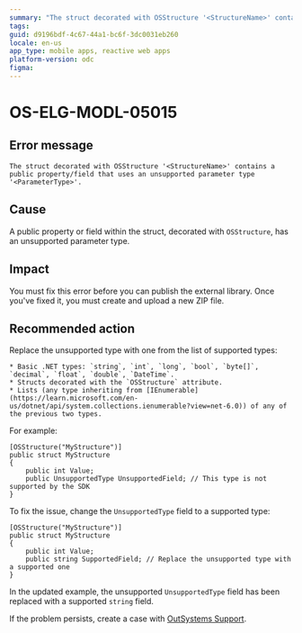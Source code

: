 ```yaml
---
summary: "The struct decorated with OSStructure '<StructureName>' contains a public property/field that uses an unsupported parameter type '<ParameterType>'."
tags:
guid: d9196bdf-4c67-44a1-bc6f-3dc0031eb260
locale: en-us
app_type: mobile apps, reactive web apps
platform-version: odc
figma:
---
```


# OS-ELG-MODL-05015

## Error message

`The struct decorated with OSStructure '<StructureName>' contains a public property/field that uses an unsupported parameter type '<ParameterType>'.`

## Cause

A public property or field within the struct, decorated with `OSStructure`, has an unsupported parameter type.

## Impact

You must fix this error before you can publish the external library. Once you've fixed it, you must create and upload a new ZIP file.

## Recommended action

Replace the unsupported type with one from the list of supported types:

    * Basic .NET types: `string`, `int`, `long`, `bool`, `byte[]`, `decimal`, `float`, `double`, `DateTime`.
    * Structs decorated with the `OSStructure` attribute.
    * Lists (any type inheriting from [IEnumerable](https://learn.microsoft.com/en-us/dotnet/api/system.collections.ienumerable?view=net-6.0)) of any of the previous two types.

For example:

    [OSStructure("MyStructure")]
    public struct MyStructure
    {
        public int Value;
        public UnsupportedType UnsupportedField; // This type is not supported by the SDK
    }

To fix the issue, change the `UnsupportedType` field to a supported type:

    [OSStructure("MyStructure")]
    public struct MyStructure
    {
        public int Value;
        public string SupportedField; // Replace the unsupported type with a supported one
    }

In the updated example, the unsupported `UnsupportedType` field has been replaced with a supported `string` field.

If the problem persists, create a case with [OutSystems Support](https://www.outsystems.com/support/portal/open-support-case?ErrorCode=OS-ELG-MODL-05015).
